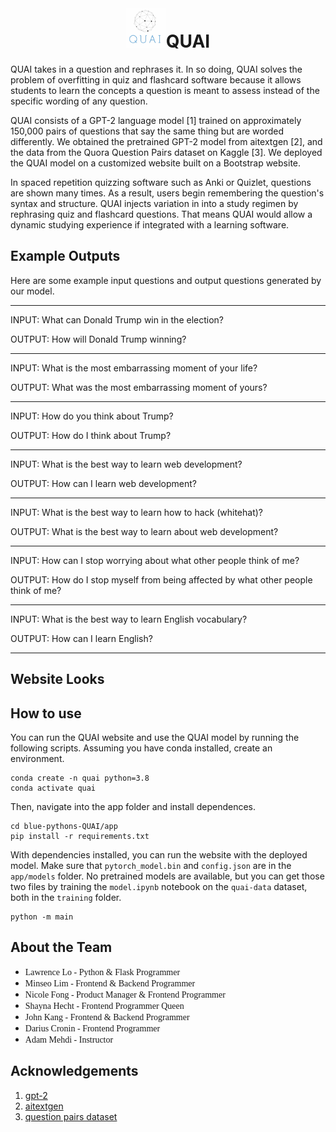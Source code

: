 <div align="center">  

# <img src="app/static/img/quai-logo.png"   width="64px"  height="64px"  style="object-fit:cover"/>QUAI

</div>

QUAI takes in a question and rephrases it. In so doing, QUAI solves the problem of overfitting in quiz and flashcard software because it allows students to learn the concepts a question is meant to assess instead of the specific wording of any question.

QUAI consists of a GPT-2 language model [1] trained on approximately 150,000 pairs of questions that say the same thing but are worded differently. We obtained the pretrained GPT-2 model from aitextgen [2], and the data from the Quora Question Pairs dataset on Kaggle [3]. We deployed the QUAI model on a customized website built on a Bootstrap website.

In spaced repetition quizzing software such as Anki or Quizlet, questions are shown many times. As a result, users begin remembering the question's syntax and structure. QUAI injects variation in into a study regimen by rephrasing quiz and flashcard questions. That means QUAI would allow a dynamic studying experience if integrated with a learning software.

## Example Outputs

Here are some example input questions and output questions generated by our model.

___
INPUT: What can Donald Trump win in the election?

OUTPUT: How will Donald Trump winning?
___
INPUT: What is the most embarrassing moment of your life?

OUTPUT: What was the most embarrassing moment of yours?
___
INPUT: How do you think about Trump?

OUTPUT: How do I think about Trump?
___
INPUT: What is the best way to learn web development?

OUTPUT: How can I learn web development?
___
INPUT: What is the best way to learn how to hack (whitehat)?

OUTPUT: What is the best way to learn about web development?
___
INPUT: How can I stop worrying about what other people think of me?

OUTPUT: How do I stop myself from being affected by what other people think of me?
___
INPUT: What is the best way to learn English vocabulary?

OUTPUT: How can I learn English?
___

## Website Looks

## How to use

You can run the QUAI website and use the QUAI model by running the following scripts. Assuming you have conda installed, create an environment.

```
conda create -n quai python=3.8
conda activate quai
```

Then, navigate into the app folder and install dependences.

```
cd blue-pythons-QUAI/app
pip install -r requirements.txt
```

With dependencies installed, you can run the website with the deployed model. Make sure that `pytorch_model.bin` and `config.json` are in the `app/models` folder. No pretrained models are available, but you can get those two files by training the `model.ipynb` notebook on the `quai-data` dataset, both in the `training` folder. 

```
python -m main
```

## About the Team

* <span style='font-family: Calibri' style="font-size: 30px">Lawrence Lo - Python &amp; Flask Programmer
* <span style='font-family: Calibri'>Minseo Lim - Frontend &amp; Backend Programmer</span>
* <span style='font-family: Calibri'>Nicole Fong - Product Manager &amp; Frontend Programmer</span>
* <span style='font-family: Calibri'>Shayna Hecht - Frontend Programmer Queen</span>
* <span style='font-family: Calibri'>John Kang - Frontend &amp; Backend Programmer</span>
* <span style='font-family: Calibri'>Darius Cronin - Frontend Programmer</span>
* <span style='font-family: Calibri'>Adam Mehdi - Instructor</span>

## Acknowledgements

1. [gpt-2](https://huggingface.co/docs/transformers/model_doc/gpt2)
2. [aitextgen](https://github.com/minimaxir/aitextgen)
3. [question pairs dataset](https://www.kaggle.com/c/quora-question-pairs)

